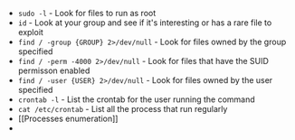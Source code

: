 - `sudo -l` - Look for files to run as root
- `id` - Look at your group and see if it's interesting or has a rare file to exploit
- `find / -group {GROUP} 2>/dev/null` - Look for files owned by the group specified
- `find / -perm -4000 2>/dev/null` - Look for files that have the SUID permisson enabled
- `find / -user {USER} 2>/dev/null` - Look for files owned by the user specified
- `crontab -l` - List the crontab for the user running the command
- `cat /etc/crontab` - List all the process that run regularly
- [[Processes enumeration]]
- 
